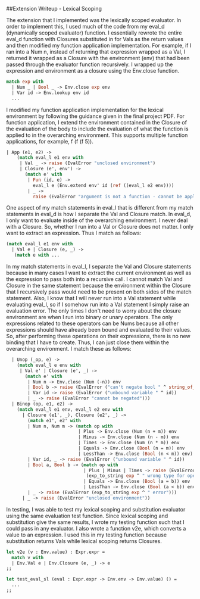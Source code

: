 ##Extension Writeup - Lexical Scoping

The extension that I implemented was the lexically scoped evaluator. In order to
implement this, I used much of the code from my eval_d (dynamically scoped
evaluator) function. I essentially rewrote the entire eval_d function with
Closures substituted in for Vals as the return values and then modified my
function application implementation. For example, if I ran into a Num n, instead
of returning that expression wrapped as a Val, I returned it wrapped as a
Closure with the environment (env) that had been passed through the evaluator
function recursively. I wrapped up the expression and environment as a closure
using the Env.close function.

```ocaml
match exp with
  | Num _ | Bool _ -> Env.close exp env
  | Var id -> Env.lookup env id
  ...
```

I modified my function application implementation for the lexical environment by
following the guidance given in the final project PDF. For function application,
I extend the environment contained in the Closure of the evaluation of the body
to include the evaluation of what the function is applied to in the overarching
environment. This supports multiple function applications, for example,
f (f (f 5)).

```ocaml
| App (e1, e2) ->
    (match eval_l e1 env with
     | Val _ -> raise (EvalError "unclosed environment")
     | Closure (e', env') ->
       (match e' with
        | Fun (id, e) ->
          eval_l e (Env.extend env' id (ref ((eval_l e2 env))))
        | _ ->
          raise (EvalError "argument is not a function - cannot be applied")))
```

One aspect of my match statements in eval_l that is different from my match
statements in eval\_d is how I separate the Val and Closure match. In eval_d,
I only want to evaluate inside of the overarching environment. I never deal with
a Closure. So, whether I run into a Val or Closure does not matter.
I only want to extract an expression. Thus I match as follows:

```ocaml
(match eval_l e1 env with
  | Val e | Closure (e, _) ->
   (match e with ...
```

In my match statements in eval_l, I separate the Val and Closure statements
because in many cases I want to extract the current environment as well as the
expression to pass both into a recursive call. I cannot match Val and Closure in
the same statement because the environment within the Closure that I recursively
pass would need to be present on both sides of the match statement. Also, I know
that I will never run into a Val statement while evaluating eval_l, so if I
somehow run into a Val statement I simply raise an evaluation error. The only
times I don't need to worry about the closure environment are when I run into
binary or unary operators. The only expressions related to these operators can
be Nums because all other expressions should have already been bound and
evaluated to their values. So, after performing these operations on their
expressions, there is no new binding that I have to create. Thus, I can just
close them within the overarching environment. I match these as follows:

```ocaml
  | Unop (_op, e) ->
    (match eval_l e env with
     | Val e' | Closure (e', _) ->
       (match e' with
        | Num n -> Env.close (Num (-n)) env
        | Bool b -> raise (EvalError ("can't negate bool " ^ string_of_bool b))
        | Var id -> raise (EvalError ("unbound variable " ^ id))
        | _ -> raise (EvalError "cannot be negated")))
  | Binop (op, e1, e2) ->
    (match eval_l e1 env, eval_l e2 env with
      | Closure (e1', _), Closure (e2', _) ->
        (match e1', e2' with
        | Num n, Num m -> (match op with
                           | Plus -> Env.close (Num (n + m)) env
                           | Minus -> Env.close (Num (n - m)) env
                           | Times -> Env.close (Num (n * m)) env
                           | Equals -> Env.close (Bool (n = m)) env
                           | LessThan -> Env.close (Bool (n < m)) env)
        | Var id, _ -> raise (EvalError ("unbound variable " ^ id))
        | Bool a, Bool b -> (match op with
                             | Plus | Minus | Times -> raise (EvalError
                              (exp_to_string exp ^ " wrong type for operation"))
                             | Equals -> Env.close (Bool (a = b)) env
                             | LessThan -> Env.close (Bool (a < b)) env)
        | _ -> raise (EvalError (exp_to_string exp ^ " error")))
      | _ -> raise (EvalError "unclosed environment"))
```


In testing, I was able to test my lexical scoping and substitution evaluator
using the same evaluation test function. Since lexical scoping and substitution
give the same results, I wrote my testing function such that I could pass in any
evaluator. I also wrote a function v2e, which converts a value to an expression.
I used this in my testing function because substitution returns Vals while
lexical scoping returns Closures.

```ocaml
let v2e (v : Env.value) : Expr.expr =
  match v with
  | Env.Val e | Env.Closure (e, _) -> e
;;

let test_eval_sl (eval : Expr.expr -> Env.env -> Env.value) () =
  ...
;;
```




